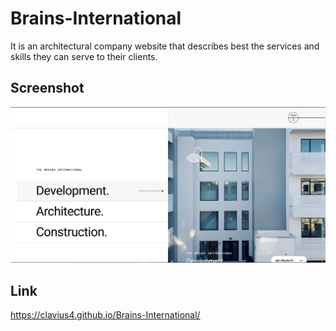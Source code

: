 # Brains-International
It is an architectural company website that describes best the services and skills they can serve to their clients.

## Screenshot

<!-- Center and widen the screenshot -->
<div align="center">
  <img src="https://github.com/Clavius4/Brains-International/blob/master/br1.png" width="600">
</div>

## Link
https://clavius4.github.io/Brains-International/
